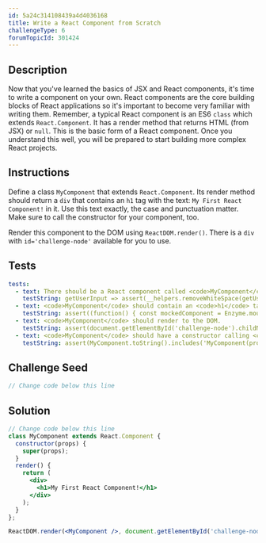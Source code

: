```yaml
---
id: 5a24c314108439a4d4036168
title: Write a React Component from Scratch
challengeType: 6
forumTopicId: 301424
---
```


## Description

<section id='description'>

Now that you've learned the basics of JSX and React components, it's time to write a component on your own. React components are the core building blocks of React applications so it's important to become very familiar with writing them. Remember, a typical React component is an ES6 `class` which extends `React.Component`. It has a render method that returns HTML (from JSX) or `null`. This is the basic form of a React component. Once you understand this well, you will be prepared to start building more complex React projects.

</section>

## Instructions

<section id='instructions'>

Define a class `MyComponent` that extends `React.Component`. Its render method should return a `div` that contains an `h1` tag with the text: `My First React Component!` in it. Use this text exactly, the case and punctuation matter. Make sure to call the constructor for your component, too.

Render this component to the DOM using `ReactDOM.render()`. There is a `div` with `id='challenge-node'` available for you to use.

</section>

## Tests

<section id='tests'>

```yml
tests:
  - text: There should be a React component called <code>MyComponent</code>.
    testString: getUserInput => assert(__helpers.removeWhiteSpace(getUserInput('index')).includes('classMyComponentextendsReact.Component{'));
  - text: <code>MyComponent</code> should contain an <code>h1</code> tag with text <code>My First React Component!</code> Case and punctuation matter.
    testString: assert((function() { const mockedComponent = Enzyme.mount(React.createElement(MyComponent)); return mockedComponent.find('h1').text() === 'My First React Component!'; })());
  - text: <code>MyComponent</code> should render to the DOM.
    testString: assert(document.getElementById('challenge-node').childNodes.length === 1);
  - text: <code>MyComponent</code> should have a constructor calling <code>super</code> with <code>props</code>.
    testString: assert(MyComponent.toString().includes('MyComponent(props)') && MyComponent.toString().includes('_super.call(this, props)'));
```

</section>

## Challenge Seed

<section id='challengeSeed'>

<div id='jsx-seed'>

```jsx
// Change code below this line

```

</div>

</section>

## Solution

<section id='solution'>

```jsx
// Change code below this line
class MyComponent extends React.Component {
  constructor(props) {
    super(props);
  }
  render() {
    return (
      <div>
        <h1>My First React Component!</h1>
      </div>
    );
  }
};

ReactDOM.render(<MyComponent />, document.getElementById('challenge-node'));
```

</section>
